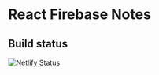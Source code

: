 # React Firebase Notes

## Build status

[![Netlify Status](https://api.netlify.com/api/v1/badges/ba4c2adb-0cfe-45da-a9a3-c8c911a258e0/deploy-status)](https://app.netlify.com/sites/klutch-fire-notes/deploys)
